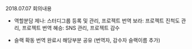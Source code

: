 2018.07.07 회의내용

- 역할분담
제나: 스터디그룹 등록 및 관리, 프로젝트 번역
보라: 프로젝트 진척도 관리, 프로젝트 번역
혜승: SNS 관리, 프로젝트 감수

- 슬랙 확동
번역 완료시 해당부분 공유 (번역자, 감수자 슬랙이름 추가)
